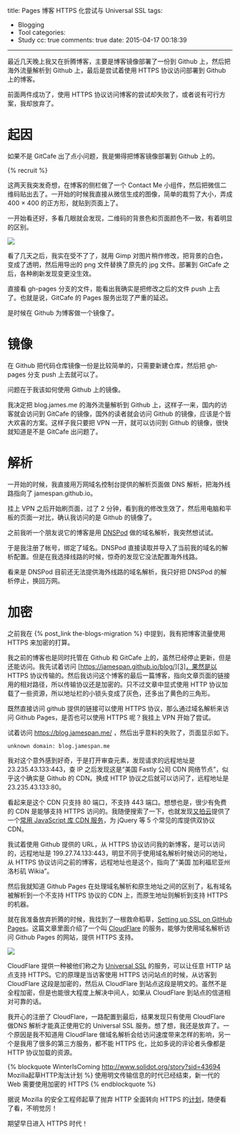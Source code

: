 title: Pages 博客 HTTPS 化尝试与 Universal SSL
tags:
  - Blogging
  - Tool
categories:
  - Study
cc: true
comments: true
date: 2015-04-17 00:18:39
---

最近几天晚上我又在折腾博客，主要是博客镜像部署了一份到 Github 上，然后把海外流量解析到 Github 上，最后是尝试着使用 HTTPS 协议访问部署到 Github 上的博客。

前面两件成功了，使用 HTTPS 协议访问博客的尝试却失败了，或者说有可行方案，我却放弃了。

# 起因 #

如果不是 GitCafe 出了点小问题，我是懒得把博客镜像部署到 Github 上的。

<!-- more --><!-- indicate-the-source -->

{% recruit %}

这两天我突发奇想，在博客的侧栏做了一个 Contact Me 小组件，然后把微信二维码贴出去了。一开始的时候我直接从微信生成的图像，简单的裁剪了大小，弄成 400 × 400 的正方形，就贴到页面上了。

一开始看还好，多看几眼就会发现，二维码的背景色和页面颜色不一致，有着明显的区别。

![](https://ws1.sinaimg.cn/large/e724cbefgw1er7t6il79mj207x086q3q.jpg)

看了几天之后，我实在受不了了，就用 Gimp 对图片稍作修改，把背景的白色，变成了透明，然后用导出的 png 文件替换了原先的 jpg 文件。部署到 GitCafe 之后，各种刷新发现变更没生效。

直接看 gh-pages 分支的文件，能看出我确实是把修改之后的文件 push 上去了。也就是说，GitCafe 的 Pages 服务出现了严重的延迟。

是时候在 Github 为博客做一个镜像了。

# 镜像 #

在 Github 把代码仓库镜像一份是比较简单的，只需要新建仓库，然后把 gh-pages 分支 push 上去就可以了。

问题在于我该如何使用 Github 上的镜像。

我决定把 blog.james.me 的海外流量解析到 Github 上，这样子一来，国内的访客就会访问到 GitCafe 的镜像，国外的读者就会访问 Github 的镜像，应该是个皆大欢喜的方案。这样子我只要把 VPN 一开，就可以访问到 Github 的镜像，很快就知道是不是 GitCafe 出问题了。

# 解析 #

一开始的时候，我直接用万网域名控制台提供的解析页面做 DNS 解析，把海外线路指向了 jamespan.github.io。

挂上 VPN 之后开始刷页面，过了 2 分钟，看到我的修改生效了，然后用电脑和平板的页面一对比，确认我访问的是 Github 的镜像了。

之前我听一个朋友说它的博客是用 [DNSPod][1] 做的域名解析，我突然想试试。

于是我注册了帐号，绑定了域名。DNSPod 直接读取并导入了当前我的域名的解析配置。但是在我选择线路的时候，惊奇的发现它没法配置海外线路。

看来是 DNSPod 目前还无法提供海外线路的域名解析，我只好把 DNSPod 的解析停止，换回万网。

# 加密 #

之前我在 {% post_link the-blogs-migration %} 中提到，我有把博客流量使用 HTTPS 来加密的打算。

我之前的博客也是同时托管在 Github 和 GitCafe 上的，虽然已经停止更新，但是还能访问。我先试着访问 [https://jamespan.github.io/blog/][3]，果然是以 HTTPS 协议传输的。然后我访问这个博客的最后一篇博客，指向文章页面的链接用的相对路径，所以传输协议还是加密的。只不过文章中显式使用 HTTP 协议加载了一些资源，所以地址栏的小锁头变成了灰色，还多出了黄色的三角形。

既然直接访问 github 提供的链接可以使用 HTTPS 协议，那么通过域名解析来访问 Github Pages，是否也可以使用 HTTPS 呢？我挂上 VPN 开始了尝试。

试着访问 https://blog.jamespan.me/ ，然后出乎意料的失败了，页面显示如下。

```
unknown domain: blog.jamespan.me
```

我对这个意外感到好奇，于是打开审查元素，发现请求的远程地址是 23.235.43.133:443，查 IP 之后发现这是“美国 Fastly 公司 CDN 网络节点”，似乎这个确实是 Github 的 CDN。换成 HTTP 协议之后就可以访问了，远程地址是 23.235.43.133:80。

看起来是这个 CDN 只支持 80 端口，不支持 443 端口。想想也是，很少有免费的 CDN 是能够支持 HTTPS 访问的。我随便搜索了一下，也就发现[又拍云][4]提供了一个[常用 JavaScript 库 CDN 服务][5]，为 jQuery 等 5 个常见的库提供双协议 CDN。

我试着使用 Github 提供的 URL，从 HTTPS 协议访问我的新博客，是可以访问的，远程地址是 199.27.74.133:443，明显不同于使用域名解析时候访问的地址，从 HTTPS 协议访问之前的博客，远程地址也是这个，指向了“美国 加利福尼亚州洛杉矶 Wikia”。

然后我就知道 Github Pages 在处理域名解析和原生地址之间的区别了，私有域名被解析到一个不支持 HTTPS 协议的 CDN 上，而原生地址则解析到支持 HTTPS 的机器。

就在我准备放弃折腾的时候，我找到了一根救命稻草，[Setting up SSL on GitHub Pages][6]。这篇文章里面介绍了一个叫 [CloudFlare][7] 的服务，能够为使用域名解析访问 Github Pages 的网站，提供 HTTPS 支持。

![](https://www.cloudflare.com/images/ssl/url-bar.png)

CloudFlare 提供一种被他们称之为 [Universal SSL][8] 的服务，可以让任意 HTTP 站点支持 HTTPS。它的原理是当访客使用 HTTPS 访问站点的时候，从访客到 CloudFlare 这段是加密的，然后从 CloudFlare 到站点这段是明文的。虽然不是全程加密，但是也能很大程度上解决中间人，如果从 CloudFlare 到站点的信道相对可靠的话。

我开心的注册了 CloudFlare，一路配置到最后，结果发现只有使用 CloudFlare 做DNS 解析才能真正使用它的 Universal SSL 服务。想了想，我还是放弃了。一个原因是我不知道用 CloudFlare 做域名解析会给访问速度带来怎样的影响，另一个是我用了很多的第三方服务，都不能 HTTPS 化，比如多说的评论者头像都是 HTTP 协议加载的资源。

{% blockquote WinterIsComing http://www.solidot.org/story?sid=43694 Mozilla起草HTTP淘汰计划 %}
使用明文传输信息的时代已经结束，新一代的 Web 需要使用加密的 HTTPS
{% endblockquote %}

据说 Mozilla 的安全工程师起草了抛弃 HTTP 全面转向 HTTPS 的[计划][9]，随便看了看，不明觉厉！

期望早日进入 HTTPS 时代！


[1]: https://www.dnspod.cn
[3]: https://jamespan.github.io/blog/
[4]: https://www.upyun.com/
[5]: http://jscdn.upai.com/
[6]: https://blog.keanulee.com/2014/10/11/setting-up-ssl-on-github-pages.html
[7]: https://www.cloudflare.com
[8]: https://blog.cloudflare.com/introducing-universal-ssl/
[9]: https://docs.google.com/document/d/1IGYl_rxnqEvzmdAP9AJQYY2i2Uy_sW-cg9QI9ICe-ww/edit
